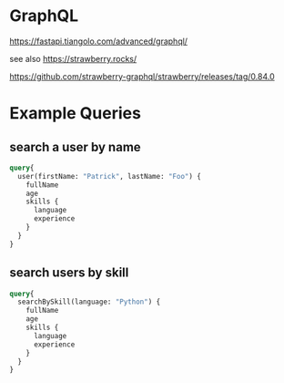 # GraphQL

https://fastapi.tiangolo.com/advanced/graphql/

see also
https://strawberry.rocks/

https://github.com/strawberry-graphql/strawberry/releases/tag/0.84.0

# Example Queries

## search a user by name

```graphql
query{
  user(firstName: "Patrick", lastName: "Foo") {
    fullName
    age
    skills {
      language
      experience
    }
  }
}
```

## search users by skill

```graphql
query{
  searchBySkill(language: "Python") {
    fullName
    age
    skills {
      language
      experience
    }
  }
}
```